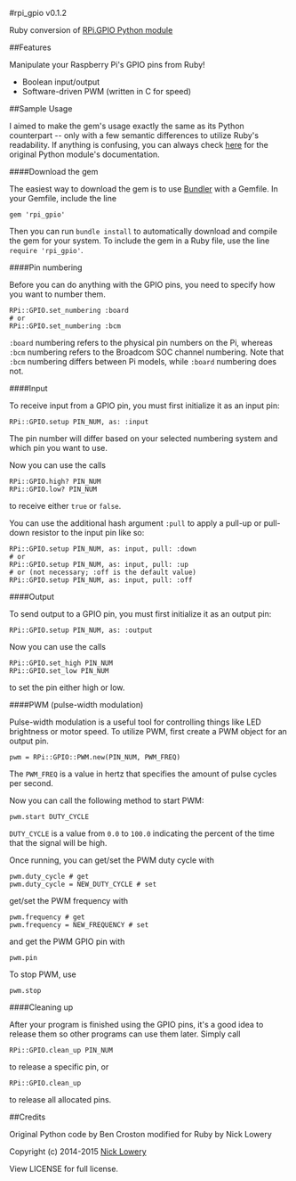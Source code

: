 #rpi_gpio v0.1.2

Ruby conversion of [RPi.GPIO Python module](https://pypi.python.org/pypi/RPi.GPIO)

##Features

Manipulate your Raspberry Pi's GPIO pins from Ruby!
- Boolean input/output
- Software-driven PWM (written in C for speed)

##Sample Usage

I aimed to make the gem's usage exactly the same as its Python counterpart -- only with a few semantic differences to utilize Ruby's readability. If anything is confusing, you can always check [here](http://sourceforge.net/p/raspberry-gpio-python/wiki/Examples/) for the original Python module's documentation.

####Download the gem

The easiest way to download the gem is to use [Bundler](http://bundler.io/) with a Gemfile. In your Gemfile, include the line 
```
gem 'rpi_gpio'
```
Then you can run `bundle install` to automatically download and compile the gem for your system. To include the gem in a Ruby file, use the line `require 'rpi_gpio'`.

####Pin numbering

Before you can do anything with the GPIO pins, you need to specify how you want to number them.
```
RPi::GPIO.set_numbering :board
# or
RPi::GPIO.set_numbering :bcm
````
`:board` numbering refers to the physical pin numbers on the Pi, whereas `:bcm` numbering refers to the Broadcom SOC channel numbering. Note that `:bcm` numbering differs between Pi models, while `:board` numbering does not.

####Input

To receive input from a GPIO pin, you must first initialize it as an input pin:
```
RPi::GPIO.setup PIN_NUM, as: :input
```
The pin number will differ based on your selected numbering system and which pin you want to use.

Now you can use the calls
```
RPi::GPIO.high? PIN_NUM
RPi::GPIO.low? PIN_NUM
```
to receive either `true` or `false`.

You can use the additional hash argument `:pull` to apply a pull-up or pull-down resistor to the input pin like so:
```
RPi::GPIO.setup PIN_NUM, as: input, pull: :down
# or
RPi::GPIO.setup PIN_NUM, as: input, pull: :up
# or (not necessary; :off is the default value)
RPi::GPIO.setup PIN_NUM, as: input, pull: :off
```

####Output

To send output to a GPIO pin, you must first initialize it as an output pin:
```
RPi::GPIO.setup PIN_NUM, as: :output
```
Now you can use the calls
```
RPi::GPIO.set_high PIN_NUM
RPi::GPIO.set_low PIN_NUM
```
to set the pin either high or low.

####PWM (pulse-width modulation)

Pulse-width modulation is a useful tool for controlling things like LED brightness or motor speed. To utilize PWM, first create a PWM object for an output pin.
```
pwm = RPi::GPIO::PWM.new(PIN_NUM, PWM_FREQ)
```
The `PWM_FREQ` is a value in hertz that specifies the amount of pulse cycles per second.

Now you can call the following method to start PWM:
```
pwm.start DUTY_CYCLE
```
`DUTY_CYCLE` is a value from `0.0` to `100.0` indicating the percent of the time that the signal will be high.

Once running, you can get/set the PWM duty cycle with
```
pwm.duty_cycle # get
pwm.duty_cycle = NEW_DUTY_CYCLE # set
```
get/set the PWM frequency with
```
pwm.frequency # get
pwm.frequency = NEW_FREQUENCY # set
```
and get the PWM GPIO pin with
```
pwm.pin
```

To stop PWM, use
```
pwm.stop
```

####Cleaning up

After your program is finished using the GPIO pins, it's a good idea to release them so other programs can use them later. Simply call
```
RPi::GPIO.clean_up PIN_NUM
```
to release a specific pin, or
```
RPi::GPIO.clean_up
```
to release all allocated pins.

##Credits

Original Python code by Ben Croston modified for Ruby by Nick Lowery

Copyright (c) 2014-2015 [Nick Lowery](https://github.com/ClockVapor)

View LICENSE for full license.
